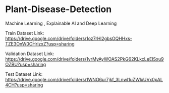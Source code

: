 # Plant-Disease-Detection
Machine Learning , Explainable AI and Deep Learning

Train Dataset Link: https://drive.google.com/drive/folders/1oz7rHl2gbsOQHHxs-TZE3OnW0CHrlzxZ?usp=sharing

Validation Dataset Link: https://drive.google.com/drive/folders/1vrMyAyWOAS2PkG62KLkcLeEISxu9OZBU?usp=sharing

Test Dataset Link: https://drive.google.com/drive/folders/1WNO6ur7jkf_3LnwI1uZWlxUVx0pAL4CH?usp=sharing

